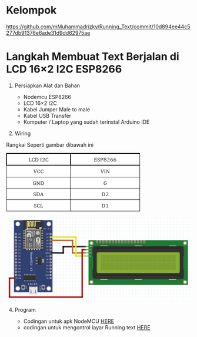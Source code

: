 # Kelompok
https://github.com/mMuhammadrizky/Running_Text/commit/10d894ee44c5277db91376e6ade31d9dd62975ae

# Langkah Membuat Text Berjalan di LCD 16×2 I2C ESP8266
1. Persiapkan Alat dan Bahan
   -  Nodemcu ESP8266
   -  LCD 16×2 I2C
   -  Kabel Jumper Male to male
   -  Kabel USB Transfer
   -  Komputer / Laptop yang sudah terinstal Arduino IDE 

2. Wiring

Rangkai Seperti gambar dibawah ini

![Alt Text](https://github.com/mMuhammadrizky/Running_Text/blob/main/img/wiring.png)

![Alt Text](https://github.com/mMuhammadrizky/Running_Text/blob/main/img/Untitled.png)

4. Program

   - Codingan untuk apk NodeMCU [HERE](https://github.com/mMuhammadrizky/Running_Text/blob/main/lcd%20finish.txt)
   - codingan untuk mengontrol layar Running text [HERE](https://github.com/mMuhammadrizky/Running_Text/blob/main/lcdcoba.html)


